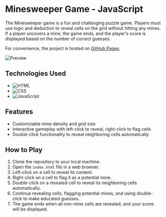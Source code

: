 # Minesweeper Game - JavaScript

The Minesweeper game is a fun and challenging puzzle game. Players must use logic and deduction to reveal cells on the grid without hitting any mines. If a player uncovers a mine, the game ends, and the player's score is displayed based on the number of correct guesses.

For convenience, the project is hosted on [GitHub Pages](https://annasimaniuk.github.io/minesweeper/).

![Preview](https://s11.gifyu.com/images/ScI4H.png)

## Technologies Used

- ![HTML](https://img.shields.io/badge/-HTML-ff385c?logo=html5&logoColor=white&style=flat-square)
- ![CSS](https://img.shields.io/badge/-CSS-254bdd?logo=css3&logoColor=white&style=flat-square)
- ![JavaScript](https://img.shields.io/badge/-JavaScript-efd81d?logo=javascript&logoColor=black&style=flat-square)

## Features

- Customizable mine density and grid size
- Interactive gameplay with left-click to reveal, right-click to flag cells
- Double-click functionality to reveal neighboring cells automatically

## How to Play

1. Clone the repository to your local machine.
2. Open the `index.html` file in a web browser.
4. Left-click on a cell to reveal its content.
5. Right-click on a cell to flag it as a potential mine.
6. Double-click on a revealed cell to reveal its neighboring cells automatically.
7. Continue revealing cells, flagging potential mines, and using double-click to make educated guesses.
8. The game ends when all non-mine cells are revealed, and your score will be displayed.
